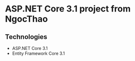 # ASP.NET Core 3.1 project from NgocThao
## Technologies
- ASP.NET Core 3.1
- Entity Framework Core 3.1
